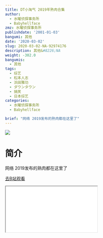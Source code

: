 ```yaml
---
title: DT小淘气 2019年熟肉合集
author:
  - 水曜侦探事务所
  - Babyhellface
zmz: 水曜侦探事务所
publishdate: '2001-01-03'
bangumi: 其他
date: '2020-03-02'
slug: 2020-03-02-NA-92974176
description: 其他&#8226;NA
weight: -302.0
bangumis:
  - 其他
tags:
  - 综艺
  - 松本人志
  - 浜田雅功
  - ダウンタウン
  - 搞笑
  - 日本综艺
categories:
  - 水曜侦探事务所
  - Babyhellface

brief: "网络 2019发布的熟肉都在这里了"
---
```

![](https://raw.githubusercontent.com/tcgriffith/owaraisite/master/static/tmpimg/a64996ecd8c76249cffe41a6b77fd18cd19ffe04.jpg.480.jpg)
# 简介  
网络
2019发布的熟肉都在这里了  

[去B站观看](https://www.bilibili.com/video/av92974176/)
<div class ="resp-container"><iframe class="testiframe" src="//player.bilibili.com/player.html?aid=92974176"", scrolling="no", allowfullscreen="true" > </iframe></div> 
